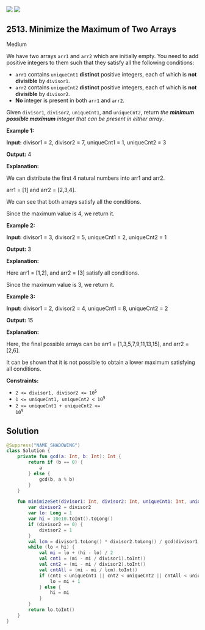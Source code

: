 [![](https://img.shields.io/github/stars/javadev/LeetCode-in-Kotlin?label=Stars&style=flat-square)](https://github.com/javadev/LeetCode-in-Kotlin)
[![](https://img.shields.io/github/forks/javadev/LeetCode-in-Kotlin?label=Fork%20me%20on%20GitHub%20&style=flat-square)](https://github.com/javadev/LeetCode-in-Kotlin/fork)

## 2513\. Minimize the Maximum of Two Arrays

Medium

We have two arrays `arr1` and `arr2` which are initially empty. You need to add positive integers to them such that they satisfy all the following conditions:

*   `arr1` contains `uniqueCnt1` **distinct** positive integers, each of which is **not divisible** by `divisor1`.
*   `arr2` contains `uniqueCnt2` **distinct** positive integers, each of which is **not divisible** by `divisor2`.
*   **No** integer is present in both `arr1` and `arr2`.

Given `divisor1`, `divisor2`, `uniqueCnt1`, and `uniqueCnt2`, return _the **minimum possible maximum** integer that can be present in either array_.

**Example 1:**

**Input:** divisor1 = 2, divisor2 = 7, uniqueCnt1 = 1, uniqueCnt2 = 3

**Output:** 4

**Explanation:**

We can distribute the first 4 natural numbers into arr1 and arr2. 

arr1 = [1] and arr2 = [2,3,4]. 

We can see that both arrays satisfy all the conditions. 

Since the maximum value is 4, we return it.

**Example 2:**

**Input:** divisor1 = 3, divisor2 = 5, uniqueCnt1 = 2, uniqueCnt2 = 1

**Output:** 3

**Explanation:** 

Here arr1 = [1,2], and arr2 = [3] satisfy all conditions. 

Since the maximum value is 3, we return it.

**Example 3:**

**Input:** divisor1 = 2, divisor2 = 4, uniqueCnt1 = 8, uniqueCnt2 = 2

**Output:** 15

**Explanation:** 

Here, the final possible arrays can be arr1 = [1,3,5,7,9,11,13,15], and arr2 = [2,6]. 

It can be shown that it is not possible to obtain a lower maximum satisfying all conditions.

**Constraints:**

*   <code>2 <= divisor1, divisor2 <= 10<sup>5</sup></code>
*   <code>1 <= uniqueCnt1, uniqueCnt2 < 10<sup>9</sup></code>
*   <code>2 <= uniqueCnt1 + uniqueCnt2 <= 10<sup>9</sup></code>

## Solution

```kotlin
@Suppress("NAME_SHADOWING")
class Solution {
    private fun gcd(a: Int, b: Int): Int {
        return if (b == 0) {
            a
        } else {
            gcd(b, a % b)
        }
    }

    fun minimizeSet(divisor1: Int, divisor2: Int, uniqueCnt1: Int, uniqueCnt2: Int): Int {
        var divisor2 = divisor2
        var lo: Long = 1
        var hi = 10e10.toInt().toLong()
        if (divisor2 == 0) {
            divisor2 = 1
        }
        val lcm = divisor1.toLong() * divisor2.toLong() / gcd(divisor1, divisor2)
        while (lo < hi) {
            val mi = lo + (hi - lo) / 2
            val cnt1 = (mi - mi / divisor1).toInt()
            val cnt2 = (mi - mi / divisor2).toInt()
            val cntAll = (mi - mi / lcm).toInt()
            if (cnt1 < uniqueCnt1 || cnt2 < uniqueCnt2 || cntAll < uniqueCnt1 + uniqueCnt2) {
                lo = mi + 1
            } else {
                hi = mi
            }
        }
        return lo.toInt()
    }
}
```